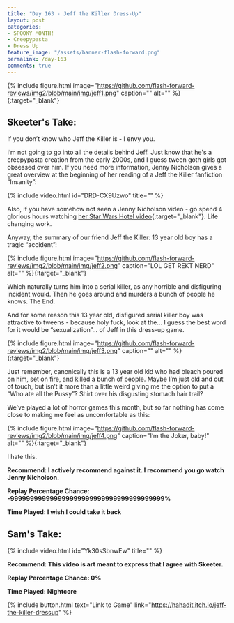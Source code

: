 ```yaml
---
title: "Day 163 - Jeff the Killer Dress-Up"
layout: post
categories:
- SPOOKY MONTH!
- Creepypasta
- Dress Up
feature_image: "/assets/banner-flash-forward.png"
permalink: /day-163
comments: true
---
```


{% include figure.html image="https://github.com/flash-forward-reviews/img2/blob/main/img/jeff1.png" caption="" alt="" %}{:target="_blank"}

## Skeeter's Take:

If you don’t know who Jeff the Killer is - I envy you. 

I’m not going to go into all the details behind Jeff. Just know that he's a creepypasta creation from the early 2000s, and I guess tween goth girls got obsessed over him. 
If you need more information, Jenny Nicholson gives a great overview at the beginning of her reading of a Jeff the Killer fanfiction “Insanity”: 

{% include video.html id="DRD-CX9Uzwo" title="" %}

Also, if you have somehow not seen a Jenny Nicholson video - go spend 4 glorious hours watching [her Star Wars Hotel video](https://www.youtube.com/watch?v=T0CpOYZZZW4){:target="_blank"}. Life changing work. 

Anyway, the summary of our friend Jeff the Killer: 13 year old boy has a tragic “accident”:

{% include figure.html image="https://github.com/flash-forward-reviews/img2/blob/main/img/jeff2.png" caption="LOL GET REKT NERD" alt="" %}{:target="_blank"}

Which naturally turns him into a serial killer, as any horrible and disfiguring incident would. Then he goes around and murders a bunch of people he knows. The End. 

And for some reason this 13 year old, disfigured serial killer boy was attractive to tweens - because holy fuck, look at the… I guess the best word for it would be “sexualization”... of Jeff in this dress-up game. 

{% include figure.html image="https://github.com/flash-forward-reviews/img2/blob/main/img/jeff3.png" caption="" alt="" %}{:target="_blank"}

Just remember, canonically this is a 13 year old kid who had bleach poured on him, set on fire, and killed a bunch of people. Maybe I’m just old and out of touch, but isn’t it more than a little weird giving me the option to put a “Who ate all the Pussy”? Shirt over his disgusting stomach hair trail? 

We’ve played a lot of horror games this month, but so far nothing has come close to making me feel as uncomfortable as this: 

{% include figure.html image="https://github.com/flash-forward-reviews/img2/blob/main/img/jeff4.png" caption="I’m the Joker, baby!" alt="" %}{:target="_blank"}

I hate this.

**Recommend: I actively recommend against it. I recommend you go watch Jenny Nicholson.**

**Replay Percentage Chance: -999999999999999999999999999999999999999%**

**Time Played: I wish I could take it back**

## Sam's Take:

{% include video.html id="Yk30sSbnwEw" title="" %}

**Recommend: This video is art meant to express that I agree with Skeeter.** 

**Replay Percentage Chance: 0%**

**Time Played: Nightcore**

{% include button.html text="Link to Game" link="https://hahadit.itch.io/jeff-the-killer-dressup" %}